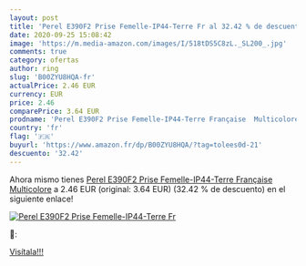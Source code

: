 ```yaml
---
layout: post
title: 'Perel E390F2 Prise Femelle-IP44-Terre Fr al 32.42 % de descuento'
date: 2020-09-25 15:08:42
image: 'https://m.media-amazon.com/images/I/518tDS5C8zL._SL200_.jpg'
comments: true
category: ofertas
author: ring
slug: 'B00ZYU8HQA-fr'
actualPrice: 2.46 EUR
currency: EUR
price: 2.46
comparePrice: 3.64 EUR
prodname: 'Perel E390F2 Prise Femelle-IP44-Terre Française  Multicolore'
country: 'fr'
flag: '🇫🇷'
buyurl: 'https://www.amazon.fr/dp/B00ZYU8HQA/?tag=tolees0d-21'
descuento: '32.42'
---
```


Ahora mismo tienes [Perel E390F2 Prise Femelle-IP44-Terre Française  Multicolore](https://www.amazon.fr/dp/B00ZYU8HQA/?tag=tolees0d-21) a 2.46 EUR (original: 3.64 EUR) (32.42 %  de descuento) en el siguiente enlace!

[![Perel E390F2 Prise Femelle-IP44-Terre Fr](https://m.media-amazon.com/images/I/518tDS5C8zL._SL200_.jpg)](https://www.amazon.fr/dp/B00ZYU8HQA/?tag=tolees0d-21)

🔎:


[Visítala!!!](https://www.amazon.fr/dp/B00ZYU8HQA/?tag=tolees0d-21)
